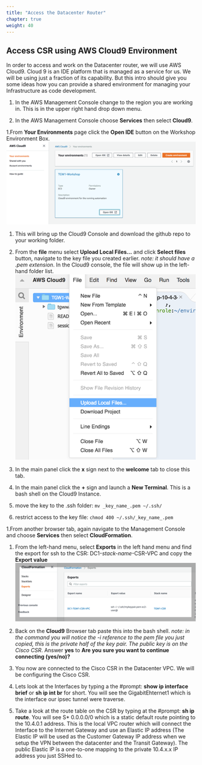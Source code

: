 ```yaml
---
title: "Access the Datacenter Router"
chapter: true
weight: 40
---
```


## Access CSR using AWS Cloud9 Environment

In order to access and work on the Datacenter router, we will use AWS Cloud9. Cloud 9 is an IDE platform that is managed as a service for us. We will be using just a fraction of its capability. But this intro should give you some ideas how you can provide a shared environment for managing your Infrastructure as code development.

1. In the AWS Management Console change to the region you are working in. This is in the upper right hand drop down menu.

1. In the AWS Management Console choose **Services** then select **Cloud9**.

1.From **Your Environments** page click the **Open IDE** button on the Workshop Environment Box.
![Cloud 9 Environments](/images/cloud9-environments.png)

1. This will bring up the Cloud9 Console and download the github repo to your working folder.

1. From the **file** menu select **Upload Local Files...** and click **Select files** button, navigate to the key file you created earlier. _note: it should have a .pem extension_. In the Cloud9 console, the file will show up in the left-hand folder list. 
   ![Upload file to Cloud9](/images/cloud9-uploadfile.png)

1. In the main panel click the **x** sign next to the **welcome** tab to close this tab.

1. In the main panel click the **+** sign and launch a **New Terminal**. This is a bash shell on the Cloud9 Instance.

1. move the key to the .ssh folder: `mv _key_name_.pem ~/.ssh/`

1. restrict access to the key file: `chmod 400 ~/.ssh/_key_name_.pem`

1.From another browser tab, again navigate to the Management Console and choose **Services** then select **CloudFormation**.

1. From the left-hand menu, select **Exports** in the left hand menu and find the export for ssh to the CSR: DC1-_stack-name_-CSR-VPC and copy the **Export value**
   ![ssh key and ssh to CSR](/images/cloudformation-csrssh.png)

1. Back on the **Cloud9** Browser tab paste this into the bash shell. _note: in the command you will notice the -i reference to the pem file you just copied, this is the private half of the key pair. The public key is on the Cisco CSR_. Answer **yes** to **Are you sure you want to continue connecting (yes/no)?**

1. You now are connected to the Cisco CSR in the Datacenter VPC. We will be configuring the Cisco CSR.

1. Lets look at the Interfaces by typing a the #prompt: **show ip interface brief** or **sh ip int br** for short. You will see the GigabitEhternet1 which is the interface our ipsec tunnel were traverse.

1. Take a look at the route table on the CSR by typing at the #prompt: **sh ip route**. You will see S\* 0.0.0.0/0 which is a static default route pointing to the 10.4.0.1 address. This is the local VPC router which will connect the Interface to the Internet Gateway and use an Elastic IP address (The Elastic IP will be used as the Customer Gateway IP address when we setup the VPN between the datacenter and the Transit Gateway). The public Elastic IP is a one-to-one mapping to the private 10.4.x.x IP address you just SSHed to.
